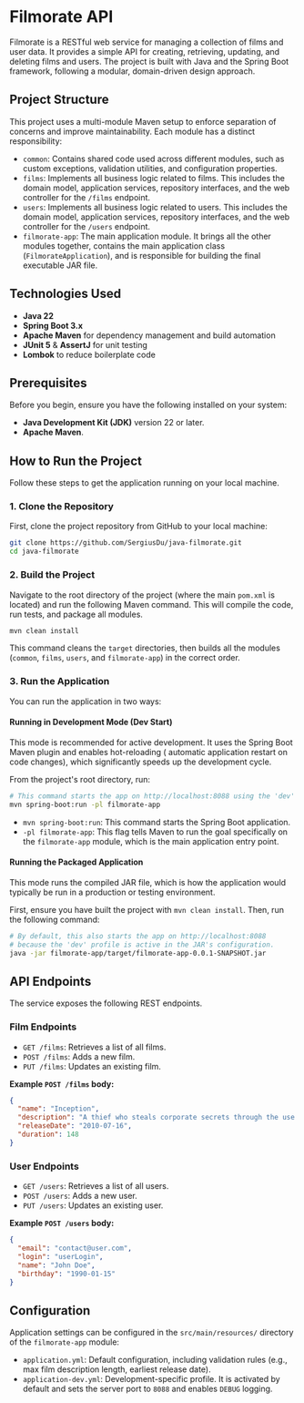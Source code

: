 # Filmorate API

Filmorate is a RESTful web service for managing a collection of films and user data. It provides a simple API for
creating, retrieving, updating, and deleting films and users. The project is built with Java and the Spring Boot
framework, following a modular, domain-driven design approach.

## Project Structure

This project uses a multi-module Maven setup to enforce separation of concerns and improve maintainability. Each module
has a distinct responsibility:

* `common`: Contains shared code used across different modules, such as custom exceptions, validation utilities, and
  configuration properties.
* `films`: Implements all business logic related to films. This includes the domain model, application services,
  repository interfaces, and the web controller for the `/films` endpoint.
* `users`: Implements all business logic related to users. This includes the domain model, application services,
  repository interfaces, and the web controller for the `/users` endpoint.
* `filmorate-app`: The main application module. It brings all the other modules together, contains the main application
  class (`FilmorateApplication`), and is responsible for building the final executable JAR file.

## Technologies Used

* **Java 22**
* **Spring Boot 3.x**
* **Apache Maven** for dependency management and build automation
* **JUnit 5** & **AssertJ** for unit testing
* **Lombok** to reduce boilerplate code

## Prerequisites

Before you begin, ensure you have the following installed on your system:

* **Java Development Kit (JDK)** version 22 or later.
* **Apache Maven**.

## How to Run the Project

Follow these steps to get the application running on your local machine.

### 1. Clone the Repository

First, clone the project repository from GitHub to your local machine:

```bash
git clone https://github.com/SergiusDu/java-filmorate.git
cd java-filmorate
```

### 2. Build the Project

Navigate to the root directory of the project (where the main `pom.xml` is located) and run the following Maven command.
This will compile the code, run tests, and package all modules.

```bash
mvn clean install
```

This command cleans the `target` directories, then builds all the modules (`common`, `films`, `users`, and
`filmorate-app`) in the correct order.

### 3. Run the Application

You can run the application in two ways:

#### Running in Development Mode (Dev Start)

This mode is recommended for active development. It uses the Spring Boot Maven plugin and enables hot-reloading (
automatic application restart on code changes), which significantly speeds up the development cycle.

From the project's root directory, run:

```bash
# This command starts the app on http://localhost:8088 using the 'dev' profile
mvn spring-boot:run -pl filmorate-app
```

* `mvn spring-boot:run`: This command starts the Spring Boot application.
* `-pl filmorate-app`: This flag tells Maven to run the goal specifically on the `filmorate-app` module, which is the
  main application entry point.

#### Running the Packaged Application

This mode runs the compiled JAR file, which is how the application would typically be run in a production or testing
environment.

First, ensure you have built the project with `mvn clean install`. Then, run the following command:

```bash
# By default, this also starts the app on http://localhost:8088
# because the 'dev' profile is active in the JAR's configuration.
java -jar filmorate-app/target/filmorate-app-0.0.1-SNAPSHOT.jar
```

## API Endpoints

The service exposes the following REST endpoints.

### Film Endpoints

* `GET /films`: Retrieves a list of all films.
* `POST /films`: Adds a new film.
* `PUT /films`: Updates an existing film.

**Example `POST /films` body:**

```json
{
  "name": "Inception",
  "description": "A thief who steals corporate secrets through the use of dream-sharing technology...",
  "releaseDate": "2010-07-16",
  "duration": 148
}
```

### User Endpoints

* `GET /users`: Retrieves a list of all users.
* `POST /users`: Adds a new user.
* `PUT /users`: Updates an existing user.

**Example `POST /users` body:**

```json
{
  "email": "contact@user.com",
  "login": "userLogin",
  "name": "John Doe",
  "birthday": "1990-01-15"
}
```

## Configuration

Application settings can be configured in the `src/main/resources/` directory of the `filmorate-app` module:

* `application.yml`: Default configuration, including validation rules (e.g., max film description length, earliest
  release date).
* `application-dev.yml`: Development-specific profile. It is activated by default and sets the server port to `8088` and
  enables `DEBUG` logging.